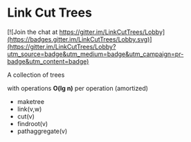 # Link Cut Trees

[![Join the chat at https://gitter.im/LinkCutTrees/Lobby](https://badges.gitter.im/LinkCutTrees/Lobby.svg)](https://gitter.im/LinkCutTrees/Lobby?utm_source=badge&utm_medium=badge&utm_campaign=pr-badge&utm_content=badge)

A collection of trees

with operations **O(lg n)** per operation (amortized)
- maketree
- link(v,w)
- cut(v)
- findroot(v)
- pathaggregate(v)



